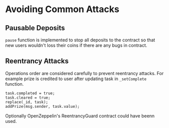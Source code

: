 # Avoiding Common Attacks

## Pausable Deposits
`pause` function is implemented to stop all deposits to the contract so that new users wouldn't loss their coins if there are any bugs in contract.

## Reentrancy Attacks
Operations order are considered carefully to prevent reentrancy attacks. For example prize is credited to user after updating task in `_setComplete` function.
```
task.completed = true;
task.cleared = true;
replace(_id, task);
addPrize(msg.sender, task.value);
```
Optionally OpenZeppelin's ReentrancyGuard contract could have beenn used.